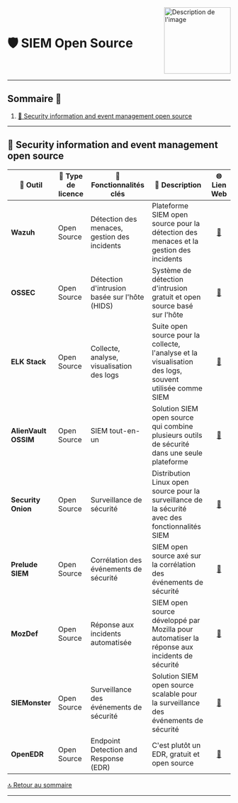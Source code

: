 <div style="display: flex; align-items: center; justify-content: space-between;">
  <h1>🛡️ SIEM Open Source</h1>
  <img src="img/switchtoopen1.png" alt="Description de l'image" width="150" height="150">
</div>

---

## Sommaire 📖 <a id="sommaire"></a>
1. [🔎 Security information and event management open source](#siem-open-source)

---

## 🔎 Security information and event management open source <a id="siem-open-source"></a>

| 🌟 **Outil** | 🔑 **Type de licence** | 🚀 **Fonctionnalités clés** | 📝 **Description** | 🌐 **Lien Web** |
|---|---|---|---|---|
| **Wazuh** | Open Source | Détection des menaces, gestion des incidents | Plateforme SIEM open source pour la détection des menaces et la gestion des incidents | <div align="center"><a href="https://wazuh.com/">🔗</a></div> |
| **OSSEC** | Open Source | Détection d'intrusion basée sur l'hôte (HIDS) | Système de détection d'intrusion gratuit et open source basé sur l'hôte | <div align="center"><a href="http://www.ossec.net">🔗</a></div> |
| **ELK Stack** | Open Source | Collecte, analyse, visualisation des logs | Suite open source pour la collecte, l'analyse et la visualisation des logs, souvent utilisée comme SIEM | <div align="center"><a href="https://www.elastic.co/elk-stack">🔗</a></div> |
| **AlienVault OSSIM** | Open Source | SIEM tout-en-un | Solution SIEM open source qui combine plusieurs outils de sécurité dans une seule plateforme | <div align="center"><a href="https://cybersecurity.att.com/products/ossim">🔗</a></div> |
| **Security Onion** | Open Source | Surveillance de sécurité | Distribution Linux open source pour la surveillance de la sécurité avec des fonctionnalités SIEM | <div align="center"><a href="https://securityonion.net/">🔗</a></div> |
| **Prelude SIEM** | Open Source | Corrélation des événements de sécurité | SIEM open source axé sur la corrélation des événements de sécurité | <div align="center"><a href="https://www.prelude-siem.org/">🔗</a></div> |
| **MozDef** | Open Source | Réponse aux incidents automatisée | SIEM open source développé par Mozilla pour automatiser la réponse aux incidents de sécurité | <div align="center"><a href="https://github.com/mozilla/MozDef">🔗</a></div> |
| **SIEMonster** | Open Source | Surveillance des événements de sécurité | Solution SIEM open source scalable pour la surveillance des événements de sécurité | <div align="center"><a href="https://siemonster.com/">🔗</a></div> |
| **OpenEDR** | Open Source | Endpoint Detection and Response (EDR) | C'est plutôt un EDR, gratuit et open source | <div align="center"><a href="https://www.openedr.com/">🔗</a></div> |

[🔝 Retour au sommaire](#sommaire)

---





